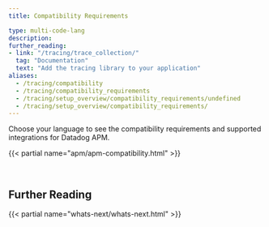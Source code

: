 ```yaml
---
title: Compatibility Requirements

type: multi-code-lang
description:
further_reading:
- link: "/tracing/trace_collection/"
  tag: "Documentation"
  text: "Add the tracing library to your application"
aliases:
  - /tracing/compatibility
  - /tracing/compatibility_requirements
  - /tracing/setup_overview/compatibility_requirements/undefined
  - /tracing/setup_overview/compatibility_requirements/
---
```


Choose your language to see the compatibility requirements and supported integrations for Datadog APM.

{{< partial name="apm/apm-compatibility.html" >}}

<br>

## Further Reading

{{< partial name="whats-next/whats-next.html" >}}
